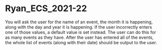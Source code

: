 # Ryan_ECS_2021-22
You will ask the user for the name of an event, the month it is happening, along with the day and year it is happening. If the user incorrectly enters one of those values, a default value is set instead. The user can do this for as many events as they have.
After the user has entered all of the events, the whole list of events (along with their date) should be output to the user.
